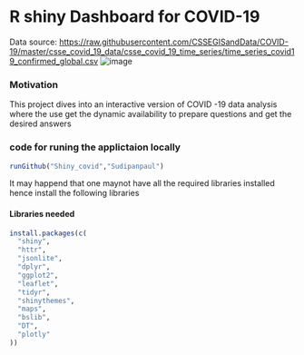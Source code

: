 # R shiny Dashboard for COVID-19 
Data source: https://raw.githubusercontent.com/CSSEGISandData/COVID-19/master/csse_covid_19_data/csse_covid_19_time_series/time_series_covid19_confirmed_global.csv
![image](https://github.com/Sudipanpaul/Shiny_covid/assets/86123960/db89536b-cbd4-49a8-96df-0dceda466fbf)


### Motivation
This project dives into an interactive version of COVID -19 data analysis where the use get the dynamic availability to prepare questions and get the desired answers

### code for runing the applictaion locally

```R 
runGithub("Shiny_covid","Sudipanpaul")
```

It may happend that one maynot have all the required libraries installed hence install the following libraries
#### Libraries needed
```R
install.packages(c(
  "shiny",
  "httr",
  "jsonlite",
  "dplyr",
  "ggplot2",
  "leaflet",
  "tidyr",
  "shinythemes",
  "maps",
  "bslib",
  "DT",
  "plotly"
))

```

